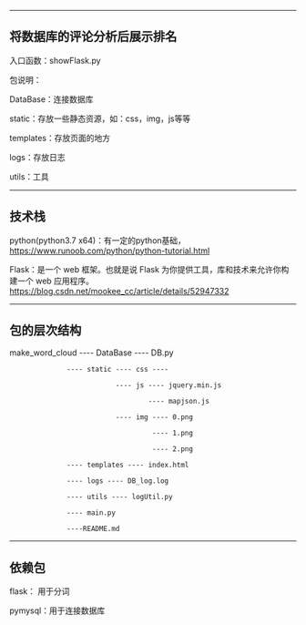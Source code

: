 
---
**将数据库的评论分析后展示排名**
---

入口函数：showFlask.py

包说明：

DataBase：连接数据库

static：存放一些静态资源，如：css，img，js等等

templates：存放页面的地方

logs：存放日志

utils：工具

---
**技术栈**
---

python(python3.7 x64)：有一定的python基础，https://www.runoob.com/python/python-tutorial.html

Flask：是一个 web 框架。也就是说 Flask 为你提供工具，库和技术来允许你构建一个 web 应用程序。https://blog.csdn.net/mookee_cc/article/details/52947332

---
**包的层次结构**
---

make_word_cloud ---- DataBase ---- DB.py
                  
                  ---- static ---- css ----
                                
                              ---- js ---- jquery.min.js
                              
                                      ---- mapjson.js
                              
                              ---- img ---- 0.png
                              
                                       ---- 1.png
                                       
                                       ---- 2.png
                  
                  ---- templates ---- index.html
                   
                  ---- logs ---- DB_log.log
                            
                  ---- utils ---- logUtil.py
                  
                  ---- main.py
                  
                  ----README.md
       
---
**依赖包**
---

flask： 用于分词

pymysql：用于连接数据库
